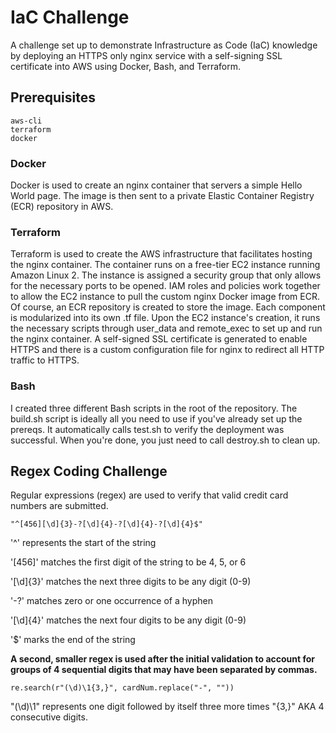 # IaC Challenge

A challenge set up to demonstrate Infrastructure as Code (IaC) knowledge by deploying an HTTPS only nginx service with a self-signing SSL certificate into AWS using Docker, Bash, and Terraform.

## Prerequisites
```
aws-cli
terraform
docker
```
### Docker
Docker is used to create an nginx container that servers a simple Hello World page. The image is then sent to a private Elastic Container Registry (ECR) repository in AWS.
### Terraform
Terraform is used to create the AWS infrastructure that facilitates hosting the nginx container. The container runs on a free-tier EC2 instance running Amazon Linux 2. The instance is assigned a security group that only allows for the necessary ports to be opened. IAM roles and policies work together to allow the EC2 instance to pull the custom nginx Docker image from ECR. Of course, an ECR repository is created to store the image. Each component is modularized into its own .tf file. Upon the EC2 instance's creation, it runs the necessary scripts through user_data and remote_exec to set up and run the nginx container. A self-signed SSL certificate is generated to enable HTTPS and there is a custom configuration file for nginx to redirect all HTTP traffic to HTTPS.
### Bash
I created three different Bash scripts in the root of the repository. The build.sh script is ideally all you need to use if you've already set up the prereqs. It automatically calls test.sh to verify the deployment was successful. When you're done, you just need to call destroy.sh to clean up.

## Regex Coding Challenge
Regular expressions (regex) are used to verify that valid credit card numbers are submitted.
```
"^[456][\d]{3}-?[\d]{4}-?[\d]{4}-?[\d]{4}$"
```
'^' represents the start of the string

'[456]' matches the first digit of the string to be 4, 5, or 6

'[\d]{3}' matches the next three digits to be any digit (0-9)

'-?' matches zero or one occurrence of a hyphen

'[\d]{4}' matches the next four digits to be any digit (0-9)

'$' marks the end of the string

**A second, smaller regex is used after the initial validation to account for groups of 4 sequential digits that may have been separated by commas.**
```
re.search(r"(\d)\1{3,}", cardNum.replace("-", ""))
```
"(\d)\1" represents one digit followed by itself three more times "{3,}" AKA 4 consecutive digits.
